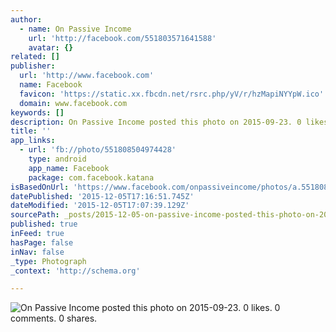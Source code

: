 ```yaml
---
author:
  - name: On Passive Income
    url: 'http://facebook.com/551803571641588'
    avatar: {}
related: []
publisher:
  url: 'http://www.facebook.com'
  name: Facebook
  favicon: 'https://static.xx.fbcdn.net/rsrc.php/yV/r/hzMapiNYYpW.ico'
  domain: www.facebook.com
keywords: []
description: On Passive Income posted this photo on 2015-09-23. 0 likes. 0 comments. 0 shares.
title: ''
app_links:
  - url: 'fb://photo/551808504974428'
    type: android
    app_name: Facebook
    package: com.facebook.katana
isBasedOnUrl: 'https://www.facebook.com/onpassiveincome/photos/a.551808641641081.1073741827.551803571641588/551808504974428/?type=3'
datePublished: '2015-12-05T17:16:51.745Z'
dateModified: '2015-12-05T17:07:39.129Z'
sourcePath: _posts/2015-12-05-on-passive-income-posted-this-photo-on-2015-09-23-0-likes.md
published: true
inFeed: true
hasPage: false
inNav: false
_type: Photograph
_context: 'http://schema.org'

---
```

![On Passive Income posted this photo on 2015-09-23&period; 0 likes&period; 0 comments&period; 0 shares&period;](https://scontent.xx.fbcdn.net/hphotos-xpf1/t31.0-8/s720x720/11930796_551808504974428_24647143527719395_o.jpg)
